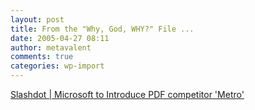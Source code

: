 ```yaml
---
layout: post
title: From the "Why, God, WHY?" File ...
date: 2005-04-27 08:11
author: metavalent
comments: true
categories: wp-import
---
```

<a href="http://slashdot.org/article.pl?sid=05/04/27/0422250&amp;from=rss">Slashdot | Microsoft to Introduce PDF competitor 'Metro'</a>
